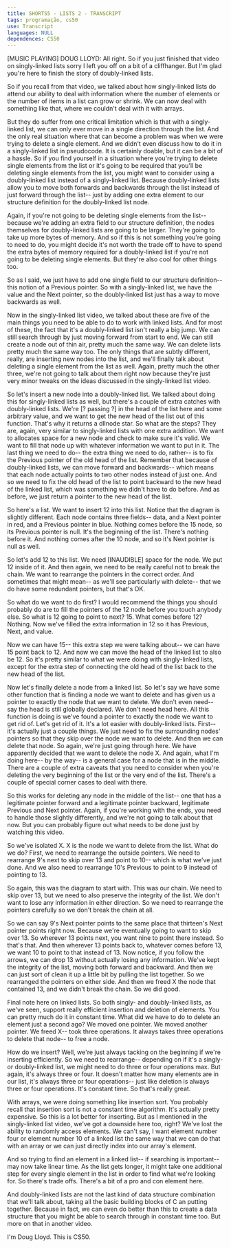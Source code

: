 ```yaml
---
title: SHORTS5 - LISTS 2 - TRANSCRIPT
tags: programação, cs50
use: Transcript
languages: NULL
dependences: CS50
---
```


[MUSIC PLAYING] DOUG LLOYD: All right. So if you just finished that video on singly-linked lists sorry I left you off on a bit of a cliffhanger. But I'm glad you're here to finish the story of doubly-linked lists. 

So if you recall from that video, we talked about how singly-linked lists do attend our ability to deal with information where the number of elements or the number of items in a list can grow or shrink. We can now deal with something like that, where we couldn't deal with it with arrays. 

But they do suffer from one critical limitation which is that with a singly-linked list, we can only ever move in a single direction through the list. And the only real situation where that can become a problem was when we were trying to delete a single element. And we didn't even discuss how to do it in a singly-linked list in pseudocode. It is certainly doable, but it can be a bit of a hassle. So if you find yourself in a situation where you're trying to delete single elements from the list or it's going to be required that you'll be deleting single elements from the list, you might want to consider using a doubly-linked list instead of a singly-linked list. Because doubly-linked lists allow you to move both forwards and backwards through the list instead of just forward through the list-- just by adding one extra element to our structure definition for the doubly-linked list node. 

Again, if you're not going to be deleting single elements from the list-- because we're adding an extra field to our structure definition, the nodes themselves for doubly-linked lists are going to be larger. They're going to take up more bytes of memory. And so if this is not something you're going to need to do, you might decide it's not worth the trade off to have to spend the extra bytes of memory required for a doubly-linked list if you're not going to be deleting single elements. But they're also cool for other things too. 

So as I said, we just have to add one single field to our structure definition-- this notion of a Previous pointer. So with a singly-linked list, we have the value and the Next pointer, so the doubly-linked list just has a way to move backwards as well. 

Now in the singly-linked list video, we talked about these are five of the main things you need to be able to do to work with linked lists. And for most of these, the fact that it's a doubly-linked list isn't really a big jump. We can still search through by just moving forward from start to end. We can still create a node out of thin air, pretty much the same way. We can delete lists pretty much the same way too. The only things that are subtly different, really, are inserting new nodes into the list, and we'll finally talk about deleting a single element from the list as well. Again, pretty much the other three, we're not going to talk about them right now because they're just very minor tweaks on the ideas discussed in the singly-linked list video. 

So let's insert a new node into a doubly-linked list. We talked about doing this for singly-linked lists as well, but there's a couple of extra catches with doubly-linked lists. We're [? passing ?] in the head of the list here and some arbitrary value, and we want to get the new head of the list out of this function. That's why it returns a dllnode star. So what are the steps? They are, again, very similar to singly-linked lists with one extra addition. We want to allocates space for a new node and check to make sure it's valid. We want to fill that node up with whatever information we want to put in it. The last thing we need to do-- the extra thing we need to do, rather-- is to fix the Previous pointer of the old head of the list. Remember that because of doubly-linked lists, we can move forward and backwards-- which means that each node actually points to two other nodes instead of just one. And so we need to fix the old head of the list to point backward to the new head of the linked list, which was something we didn't have to do before. And as before, we just return a pointer to the new head of the list. 

So here's a list. We want to insert 12 into this list. Notice that the diagram is slightly different. Each node contains three fields-- data, and a Next pointer in red, and a Previous pointer in blue. Nothing comes before the 15 node, so its Previous pointer is null. It's the beginning of the list. There's nothing before it. And nothing comes after the 10 node, and so it's Next pointer is null as well. 

So let's add 12 to this list. We need [INAUDIBLE] space for the node. We put 12 inside of it. And then again, we need to be really careful not to break the chain. We want to rearrange the pointers in the correct order. And sometimes that might mean-- as we'll see particularly with delete-- that we do have some redundant pointers, but that's OK. 

So what do we want to do first? I would recommend the things you should probably do are to fill the pointers of the 12 node before you touch anybody else. So what is 12 going to point to next? 15. What comes before 12? Nothing. Now we've filled the extra information in 12 so it has Previous, Next, and value. 

Now we can have 15-- this extra step we were talking about-- we can have 15 point back to 12. And now we can move the head of the linked list to also be 12. So it's pretty similar to what we were doing with singly-linked lists, except for the extra step of connecting the old head of the list back to the new head of the list. 

Now let's finally delete a node from a linked list. So let's say we have some other function that is finding a node we want to delete and has given us a pointer to exactly the node that we want to delete. We don't even need-- say the head is still globally declared. We don't need head here. All this function is doing is we've found a pointer to exactly the node we want to get rid of. Let's get rid of it. It's a lot easier with doubly-linked lists. First-- it's actually just a couple things. We just need to fix the surrounding nodes' pointers so that they skip over the node we want to delete. And then we can delete that node. So again, we're just going through here. We have apparently decided that we want to delete the node X. And again, what I'm doing here-- by the way-- is a general case for a node that is in the middle. There are a couple of extra caveats that you need to consider when you're deleting the very beginning of the list or the very end of the list. There's a couple of special corner cases to deal with there. 

So this works for deleting any node in the middle of the list-- one that has a legitimate pointer forward and a legitimate pointer backward, legitimate Previous and Next pointer. Again, if you're working with the ends, you need to handle those slightly differently, and we're not going to talk about that now. But you can probably figure out what needs to be done just by watching this video. 

So we've isolated X. X is the node we want to delete from the list. What do we do? First, we need to rearrange the outside pointers. We need to rearrange 9's next to skip over 13 and point to 10-- which is what we've just done. And we also need to rearrange 10's Previous to point to 9 instead of pointing to 13. 

So again, this was the diagram to start with. This was our chain. We need to skip over 13, but we need to also preserve the integrity of the list. We don't want to lose any information in either direction. So we need to rearrange the pointers carefully so we don't break the chain at all. 

So we can say 9's Next pointer points to the same place that thirteen's Next pointer points right now. Because we're eventually going to want to skip over 13. So wherever 13 points next, you want nine to point there instead. So that's that. And then wherever 13 points back to, whatever comes before 13, we want 10 to point to that instead of 13. Now notice, if you follow the arrows, we can drop 13 without actually losing any information. We've kept the integrity of the list, moving both forward and backward. And then we can just sort of clean it up a little bit by pulling the list together. So we rearranged the pointers on either side. And then we freed X the node that contained 13, and we didn't break the chain. So we did good. 

Final note here on linked lists. So both singly- and doubly-linked lists, as we've seen, support really efficient insertion and deletion of elements. You can pretty much do it in constant time. What did we have to do to delete an element just a second ago? We moved one pointer. We moved another pointer. We freed X-- took three operations. It always takes three operations to delete that node-- to free a node. 

How do we insert? Well, we're just always tacking on the beginning if we're inserting efficiently. So we need to rearrange-- depending on if it's a singly- or doubly-linked list, we might need to do three or four operations max. But again, it's always three or four. It doesn't matter how many elements are in our list, it's always three or four operations-- just like deletion is always three or four operations. It's constant time. So that's really great. 

With arrays, we were doing something like insertion sort. You probably recall that insertion sort is not a constant time algorithm. It's actually pretty expensive. So this is a lot better for inserting. But as I mentioned in the singly-linked list video, we've got a downside here too, right? We've lost the ability to randomly access elements. We can't say, I want element number four or element number 10 of a linked list the same way that we can do that with an array or we can just directly index into our array's element. 

And so trying to find an element in a linked list-- if searching is important-- may now take linear time. As the list gets longer, it might take one additional step for every single element in the list in order to find what we're looking for. So there's trade offs. There's a bit of a pro and con element here. 

And doubly-linked lists are not the last kind of data structure combination that we'll talk about, taking all the basic building blocks of C an putting together. Because in fact, we can even do better than this to create a data structure that you might be able to search through in constant time too. But more on that in another video. 

I'm Doug Lloyd. This is CS50. 